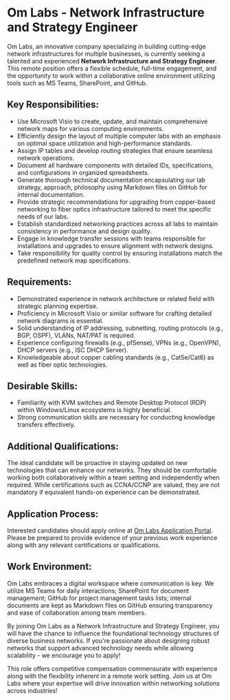 # Om Labs - Network Infrastructure and Strategy Engineer

Om Labs, an innovative company specializing in building cutting-edge network infrastructures for multiple businesses, is currently seeking a talented and experienced **Network Infrastructure and Strategy Engineer**. This remote position offers a flexible schedule, full-time engagement, and the opportunity to work within a collaborative online environment utilizing tools such as MS Teams, SharePoint, and GitHub.

## Key Responsibilities:

- Use Microsoft Visio to create, update, and maintain comprehensive network maps for various computing environments.
- Efficiently design the layout of multiple computer labs with an emphasis on optimal space utilization and high-performance standards.
- Assign IP tables and develop routing strategies that ensure seamless network operations.
- Document all hardware components with detailed IDs, specifications, and configurations in organized spreadsheets.
- Generate thorough technical documentation encapsulating our lab strategy, approach, philosophy using Markdown files on GitHub for internal documentation.
- Provide strategic recommendations for upgrading from copper-based networking to fiber optics infrastructure tailored to meet the specific needs of our labs.
- Establish standardized networking practices across all labs to maintain consistency in performance and design quality.
- Engage in knowledge transfer sessions with teams responsible for installations and upgrades to ensure alignment with network designs.
- Take responsibility for quality control by ensuring installations match the predefined network map specifications.

## Requirements:

- Demonstrated experience in network architecture or related field with strategic planning expertise.
- Proficiency in Microsoft Visio or similar software for crafting detailed network diagrams is essential.
- Solid understanding of IP addressing, subnetting, routing protocols (e.g., BGP, OSPF), VLANs, NAT/PAT is required.
- Experience configuring firewalls (e.g., pfSense), VPNs (e.g., OpenVPN), DHCP servers (e.g., ISC DHCP Server).
- Knowledgeable about copper cabling standards (e.g., Cat5e/Cat6) as well as fiber optic technologies.

## Desirable Skills:

- Familiarity with KVM switches and Remote Desktop Protocol (RDP) within Windows/Linux ecosystems is highly beneficial.
- Strong communication skills are necessary for conducting knowledge transfers effectively.

## Additional Qualifications:

The ideal candidate will be proactive in staying updated on new technologies that can enhance our networks. They should be comfortable working both collaboratively within a team setting and independently when required. While certifications such as CCNA/CCNP are valued, they are not mandatory if equivalent hands-on experience can be demonstrated.

## Application Process:

Interested candidates should apply online at [Om Labs Application Portal](https://apply.reveltek.com). Please be prepared to provide evidence of your previous work experience along with any relevant certifications or qualifications.

## Work Environment:

Om Labs embraces a digital workspace where communication is key. We utilize MS Teams for daily interactions; SharePoint for document management; GitHub for project management tasks lists; internal documents are kept as Markdown files on GitHub ensuring transparency and ease of collaboration among team members.

By joining Om Labs as a Network Infrastructure and Strategy Engineer, you will have the chance to influence the foundational technology structures of diverse business networks. If you're passionate about designing robust networks that support advanced technology needs while allowing scalability - we encourage you to apply!

This role offers competitive compensation commensurate with experience along with the flexibility inherent in a remote work setting. Join us at Om Labs where your expertise will drive innovation within networking solutions across industries!
